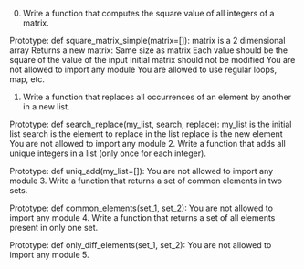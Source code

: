 0. Write a function that computes the square value of all integers of a matrix.

Prototype: def square_matrix_simple(matrix=[]):
matrix is a 2 dimensional array
Returns a new matrix:
Same size as matrix
Each value should be the square of the value of the input
Initial matrix should not be modified
You are not allowed to import any module
You are allowed to use regular loops, map, etc.
1. Write a function that replaces all occurrences of an element by another in a new list.

Prototype: def search_replace(my_list, search, replace):
my_list is the initial list
search is the element to replace in the list
replace is the new element
You are not allowed to import any module
2. Write a function that adds all unique integers in a list (only once for each integer).

Prototype: def uniq_add(my_list=[]):
You are not allowed to import any module
3. Write a function that returns a set of common elements in two sets.

Prototype: def common_elements(set_1, set_2):
You are not allowed to import any module
4. Write a function that returns a set of all elements present in only one set.

Prototype: def only_diff_elements(set_1, set_2):
You are not allowed to import any module
5.
